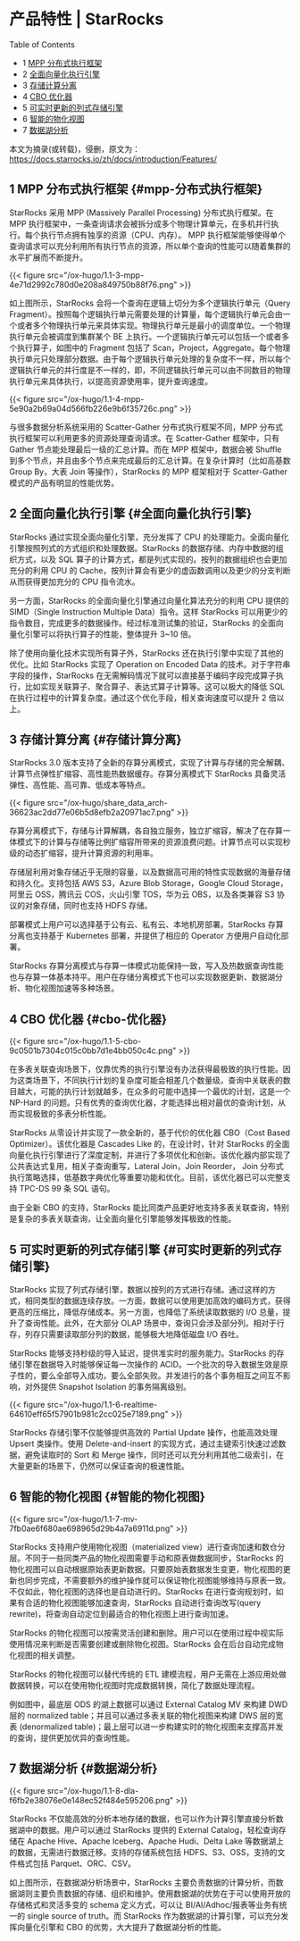 # 产品特性 | StarRocks


<div class="ox-hugo-toc toc has-section-numbers">

<div class="heading">Table of Contents</div>

- <span class="section-num">1</span> [MPP 分布式执行框架](#mpp-分布式执行框架)
- <span class="section-num">2</span> [全面向量化执行引擎](#全面向量化执行引擎)
- <span class="section-num">3</span> [存储计算分离](#存储计算分离)
- <span class="section-num">4</span> [CBO 优化器](#cbo-优化器)
- <span class="section-num">5</span> [可实时更新的列式存储引擎](#可实时更新的列式存储引擎)
- <span class="section-num">6</span> [智能的物化视图](#智能的物化视图)
- <span class="section-num">7</span> [数据湖分析](#数据湖分析)

</div>
<!--endtoc-->


本文为摘录(或转载)，侵删，原文为： https://docs.starrocks.io/zh/docs/introduction/Features/



## <span class="section-num">1</span> MPP 分布式执行框架 {#mpp-分布式执行框架}

StarRocks 采用 MPP (Massively Parallel Processing) 分布式执行框架。在 MPP 执行框架中，一条查询请求会被拆分成多个物理计算单元，在多机并行执行。每个执行节点拥有独享的资源（CPU、内存）。
MPP 执行框架能够使得单个查询请求可以充分利用所有执行节点的资源，所以单个查询的性能可以随着集群的水平扩展而不断提升。

{{< figure src="/ox-hugo/1.1-3-mpp-4e71d2992c780d0e208a849750b88f76.png" >}}

如上图所示，StarRocks 会将一个查询在逻辑上切分为多个逻辑执行单元（Query Fragment）。按照每个逻辑执行单元需要处理的计算量，每个逻辑执行单元会由一个或者多个物理执行单元来具体实现。物理执行单元是最小的调度单位。一个物理执行单元会被调度到集群某个 BE 上执行。一个逻辑执行单元可以包括一个或者多个执行算子，如图中的 Fragment 包括了 Scan，Project，Aggregate。每个物理执行单元只处理部分数据。由于每个逻辑执行单元处理的复杂度不一样，所以每个逻辑执行单元的并行度是不一样的，即，不同逻辑执行单元可以由不同数目的物理执行单元来具体执行，以提高资源使用率，提升查询速度。

{{< figure src="/ox-hugo/1.1-4-mpp-5e90a2b69a04d566fb226e9b6f35726c.png" >}}

与很多数据分析系统采用的 Scatter-Gather 分布式执行框架不同，MPP 分布式执行框架可以利用更多的资源处理查询请求。在 Scatter-Gather 框架中，只有 Gather 节点能处理最后一级的汇总计算。而在 MPP
框架中，数据会被 Shuffle 到多个节点，并且由多个节点来完成最后的汇总计算。在复杂计算时（比如高基数 Group By，大表 Join 等操作），StarRocks 的 MPP 框架相对于 Scatter-Gather 模式的产品有明显的性能优势。


## <span class="section-num">2</span> 全面向量化执行引擎 {#全面向量化执行引擎}

StarRocks 通过实现全面向量化引擎，充分发挥了 CPU 的处理能力。全面向量化引擎按照列式的方式组织和处理数据。StarRocks 的数据存储、内存中数据的组织方式，以及 SQL 算子的计算方式，都是列式实现的。按列的数据组织也会更加充分的利用 CPU 的 Cache，按列计算会有更少的虚函数调用以及更少的分支判断从而获得更加充分的 CPU 指令流水。

另一方面，StarRocks 的全面向量化引擎通过向量化算法充分的利用 CPU 提供的 SIMD（Single
Instruction Multiple Data）指令。这样 StarRocks 可以用更少的指令数目，完成更多的数据操作。经过标准测试集的验证，StarRocks 的全面向量化引擎可以将执行算子的性能，整体提升 3~10 倍。

除了使用向量化技术实现所有算子外，StarRocks 还在执行引擎中实现了其他的优化。比如 StarRocks 实现了 Operation on Encoded Data 的技术。对于字符串字段的操作，StarRocks 在无需解码情况下就可以直接基于编码字段完成算子执行，比如实现关联算子、聚合算子、表达式算子计算等。这可以极大的降低
SQL 在执行过程中的计算复杂度。通过这个优化手段，相关查询速度可以提升 2 倍以上。


## <span class="section-num">3</span> 存储计算分离 {#存储计算分离}

StarRocks 3.0 版本支持了全新的存算分离模式，实现了计算与存储的完全解耦、计算节点弹性扩缩容、高性能热数据缓存。存算分离模式下 StarRocks 具备灵活弹性、高性能、高可靠、低成本等特点。

{{< figure src="/ox-hugo/share_data_arch-36623ac2dd77e06b5d8efb2a20971ac7.png" >}}

存算分离模式下，存储与计算解耦，各自独立服务，独立扩缩容，解决了在存算一体模式下的计算与存储等比例扩缩容所带来的资源浪费问题。计算节点可以实现秒级的动态扩缩容，提升计算资源的利用率。

存储层利用对象存储近乎无限的容量，以及数据高可用的特性实现数据的海量存储和持久化。支持包括
AWS S3，Azure Blob Storage，Google Cloud Storage，阿里云 OSS，腾讯云 COS，火山引擎 TOS，华为云 OBS，以及各类兼容 S3 协议的对象存储，同时也支持 HDFS 存储。

部署模式上用户可以选择基于公有云、私有云、本地机房部署。StarRocks 存算分离也支持基于
Kubernetes 部署，并提供了相应的 Operator 方便用户自动化部署。

StarRocks 存算分离模式与存算一体模式功能保持一致，写入及热数据查询性能也与存算一体基本持平。用户在存储分离模式下也可以实现数据更新、数据湖分析、物化视图加速等多种场景。


## <span class="section-num">4</span> CBO 优化器 {#cbo-优化器}

{{< figure src="/ox-hugo/1.1-5-cbo-9c0501b7304c015c0bb7d1e4bb050c4c.png" >}}

在多表关联查询场景下，仅靠优秀的执行引擎没有办法获得最极致的执行性能。因为这类场景下，不同执行计划的复杂度可能会相差几个数量级。查询中关联表的数目越大，可能的执行计划就越多，在众多的可能中选择一个最优的计划，这是一个 NP-Hard 的问题。只有优秀的查询优化器，才能选择出相对最优的查询计划，从而实现极致的多表分析性能。

StarRocks 从零设计并实现了一款全新的，基于代价的优化器 CBO（Cost Based Optimizer）。该优化器是 Cascades Like 的，在设计时，针对 StarRocks 的全面向量化执行引擎进行了深度定制，并进行了多项优化和创新。该优化器内部实现了公共表达式复用，相关子查询重写，Lateral Join，Join Reorder，
Join 分布式执行策略选择，低基数字典优化等重要功能和优化。目前，该优化器已可以完整支持 TPC-DS
99 条 SQL 语句。

由于全新 CBO 的支持，StarRocks 能比同类产品更好地支持多表关联查询，特别是复杂的多表关联查询，让全面向量化引擎能够发挥极致的性能。


## <span class="section-num">5</span> 可实时更新的列式存储引擎 {#可实时更新的列式存储引擎}

StarRocks 实现了列式存储引擎，数据以按列的方式进行存储。通过这样的方式，相同类型的数据连续存放。一方面，数据可以使用更加高效的编码方式，获得更高的压缩比，降低存储成本。另一方面，也降低了系统读取数据的 I/O 总量，提升了查询性能。此外，在大部分 OLAP 场景中，查询只会涉及部分列。相对于行存，列存只需要读取部分列的数据，能够极大地降低磁盘 I/O 吞吐。

StarRocks 能够支持秒级的导入延迟，提供准实时的服务能力。StarRocks 的存储引擎在数据导入时能够保证每一次操作的 ACID。一个批次的导入数据生效是原子性的，要么全部导入成功，要么全部失败。并发进行的各个事务相互之间互不影响，对外提供 Snapshot Isolation 的事务隔离级别。

{{< figure src="/ox-hugo/1.1-6-realtime-64610eff65f57901b981c2cc025e7189.png" >}}

StarRocks 存储引擎不仅能够提供高效的 Partial Update 操作，也能高效处理 Upsert 类操作。使用
Delete-and-insert 的实现方式，通过主键索引快速过滤数据，避免读取时的 Sort 和 Merge 操作，同时还可以充分利用其他二级索引，在大量更新的场景下，仍然可以保证查询的极速性能。


## <span class="section-num">6</span> 智能的物化视图 {#智能的物化视图}

{{< figure src="/ox-hugo/1.1-7-mv-7fb0ae6f680ae698965d29b4a7a6911d.png" >}}

StarRocks 支持用户使用物化视图（materialized view）进行查询加速和数仓分层。不同于一些同类产品的物化视图需要手动和原表做数据同步，StarRocks 的物化视图可以自动根据原始表更新数据。只要原始表数据发生变更，物化视图的更新也同步完成，不需要额外的维护操作就可以保证物化视图能够维持与原表一致。不仅如此，物化视图的选择也是自动进行的。StarRocks 在进行查询规划时，如果有合适的物化视图能够加速查询，StarRocks 自动进行查询改写(query rewrite)，将查询自动定位到最适合的物化视图上进行查询加速。

StarRocks 的物化视图可以按需灵活创建和删除。用户可以在使用过程中视实际使用情况来判断是否需要创建或删除物化视图。StarRocks 会在后台自动完成物化视图的相关调整。

StarRocks 的物化视图可以替代传统的 ETL 建模流程，用户无需在上游应用处做数据转换，可以在使用物化视图时完成数据转换，简化了数据处理流程。

例如图中，最底层 ODS 的湖上数据可以通过 External Catalog MV 来构建 DWD 层的 normalized table；并且可以通过多表关联的物化视图来构建 DWS 层的宽表 (denormalized table)；最上层可以进一步构建实时的物化视图来支撑高并发的查询，提供更加优异的查询性能。


## <span class="section-num">7</span> 数据湖分析 {#数据湖分析}

{{< figure src="/ox-hugo/1.1-8-dla-f6fb2e38076e0e148ec52f484e595206.png" >}}

StarRocks 不仅能高效的分析本地存储的数据，也可以作为计算引擎直接分析数据湖中的数据。用户可以通过 StarRocks 提供的 External Catalog，轻松查询存储在 Apache Hive、Apache Iceberg、Apache
Hudi、Delta Lake 等数据湖上的数据，无需进行数据迁移。支持的存储系统包括 HDFS、S3、OSS，支持的文件格式包括 Parquet、ORC、CSV。

如上图所示，在数据湖分析场景中，StarRocks 主要负责数据的计算分析，而数据湖则主要负责数据的存储、组织和维护。使用数据湖的优势在于可以使用开放的存储格式和灵活多变的 schema 定义方式，可以让 BI/AI/Adhoc/报表等业务有统一的 single source of truth。而 StarRocks 作为数据湖的计算引擎，可以充分发挥向量化引擎和 CBO 的优势，大大提升了数据湖分析的性能。

